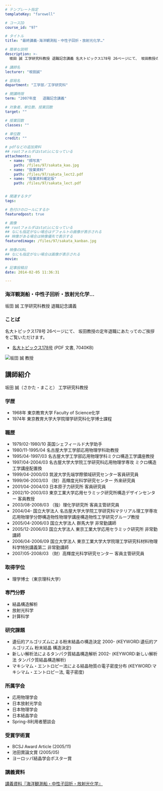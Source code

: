 ```yaml
---
# テンプレート指定
templateKey: "farewell"

# コースID
course_id: "97"

# タイトル
title: "最終講義-海洋観測船・中性子回折・放射光化学…"

# 簡単な説明
description: >-
  坂田 誠 工学研究科教授 退職記念講義 名大トピックス178号 26ページにて、 坂田教授の定年退職にあたってのご挨拶をご覧いただけます。   * [名大トピックス178号](http...

# 講師名
lecturer: "坂田誠"

# 部局名
department: "工学部／工学研究科"

# 開講時限
term: "2007年度	退職記念講義"

# 対象者、単位数、授業回数
target: ""

# 授業回数
classes: ""

# 単位数
credit: ""

# pdfなどの追加資料
## rootフォルダはstaticになっている
attachments: 
  - name: "顔写真" 
    path: /files/97/sakata_kao.jpg
  - name: "授業資料" 
    path: /files/97/sakata_lect2.pdf
  - name: "授業資料確定版" 
    path: /files/97/sakata_lect.pdf


# 関連するタグ
tags:

# 色付けのロールにするか
featuredpost: true

# 画像
## rootフォルダはstaticになっている
## なにも指定がない場合はデフォルトの画像が表示される
## 映像がある場合は映像優先で表示する
featuredimage: /files/97/sakata_kanban.jpg

# 映像のURL
## なにも指定がない場合は画像が表示される
movie: 

# 記事投稿日
date: 2014-02-05 11:36:31

---
```

### 海洋観測船・中性子回析・放射光化学… 

坂田 誠 工学研究科教授 退職記念講義 

### ことば

名大トピックス178号 26ページにて、 坂田教授の定年退職にあたってのご挨拶をご覧いただけます。 

  * [名大トピックス178号](http://www.nagoya-u.ac.jp/about-nu/public-relations/publication/upload_images/no178.pdf) (PDF 文書, 7040KB)

![坂田 誠 教授](/files/97/sakata_kao.jpg) 
## 講師紹介

坂田 誠（さかた・まこと） 工学研究科教授 

### 学歴

  * 1968年 東京教育大学 Faculty of Science化学
  * 1974年 東京教育大学大学院理学研究科化学博士課程

### 職歴

  * 1979/02-1980/10 英国シェフィールド大学助手
  * 1980/11-1995/04 名古屋大学工学部応用物理学科助教授
  * 1995/04-1997/03 名古屋大学工学部応用物理学科ミクロ構造工学講座教授
  * 1997/04-2004/03 名古屋大学大学院工学研究科応用物理学専攻 ミクロ構造工学講座配置換
  * 1999/04-2000/03 筑波大学先端学際領域研究センター客員研究員
  * 1999/06-2003/03 （財）高輝度光科学研究センター 外来研究員
  * 2001/04-2004/03 日本原子力研究所 客員研究員
  * 2002/10-2003/03 東京工業大学応用セラミック研究所構造デザインセンター 客員教授
  * 2003/08-2008/03 （独）理化学研究所 客員主管研究員
  * 2004/04- 国立大学法人 名古屋大学大学院工学研究科マテリアル理工学専攻 応用物理学分野構造物性物理学講座構造物性工学研究グループ教授
  * 2005/04-2006/03 国立大学法人 群馬大学 非常勤講師
  * 2005/12-2006/03 国立大学法人 東京工業大学応用セラミック研究所 非常勤講師
  * 2006/04-2006/09 国立大学法人 東京工業大学大学院理工学研究科材料物理科学特別講義第二 非常勤講師
  * 2007/05-2008/03 （財）高輝度光科学研究センター 客員主管研究員

### 取得学位

  * 理学博士（東京理科大学）

### 専門分野

  * 結晶構造解析
  * 放射光科学
  * 計算科学

### 研究課題

  * 遺伝的アルゴリズムによる粉末結晶の構造決定 2000- (KEYWORD:遺伝的アルゴリズム 粉末結晶 構造決定)
  * 新しい解析法によるタンパク質結晶構造解析 2002- (KEYWORD:新しい解析法 タンパク質結晶構造解析)
  * マキシマム・エントロピー法による結晶物質の電子密度分布 (KEYWORD:マキシマム・エントロピー法, 電子密度)

### 所属学会

  * 応用物理学会
  * 日本放射光学会
  * 日本物理学会
  * 日本結晶学会
  * Spring-8利用者懇談会

### 受賞学術賞

  * BCSJ Award Article (2005/11)
  * 池田賞論文賞 (2005/05)
  * ヨーロッパ結晶学会ポスター賞
### 講義資料


[講義資料『海洋観測船・中性子回折・放射光化学』](/files/97/sakata_lect.pdf) 
